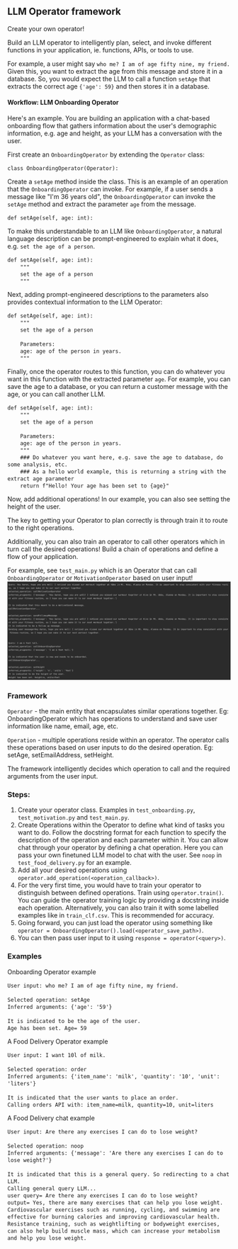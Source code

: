 ## LLM Operator framework 
Create your own operator! 

Build an LLM operator to intelligently plan, select, and invoke different functions in your application, ie. functions, APIs, or tools to use.

For example, a user might say `who me? I am of age fifty nine, my friend.` Given this, you want to extract the age from this message and store it in a database. So, you would expect the LLM to call a function `setAge` that extracts the correct age `{'age': 59}` and then stores it in a database.

#### Workflow: LLM Onboarding Operator
Here's an example. You are building an application with a chat-based onboarding flow that gathers information about the user's demographic information, e.g. age and height, as your LLM has a conversation with the user.

First create an `OnboardingOperator` by extending the `Operator` class:
```
class OnboardingOperator(Operator):
```

Create a `setAge` method inside the class. This is an example of an operation that the `OnboardingOperator` can invoke. For example, if a user sends a message like "I'm 36 years old", the `OnboardingOperator` can invoke the `setAge` method and extract the parameter `age` from the message.
```
def setAge(self, age: int):
```

To make this understandable to an LLM like `OnboardingOperator`, a natural language description can be prompt-engineered to explain what it does, e.g. `set the age of a person`.
```
def setAge(self, age: int):
    """
    set the age of a person
    """
```

Next, adding prompt-engineered descriptions to the parameters also provides contextual information to the LLM Operator:
```
def setAge(self, age: int):
    """
    set the age of a person
    
    Parameters:
    age: age of the person in years.
    """
```

Finally, once the operator routes to this function, you can do whatever you want in this function with the extracted parameter `age`. For example, you can save the age to a database, or you can return a customer message with the age, or you can call another LLM.
```
def setAge(self, age: int):
    """
    set the age of a person
    
    Parameters:
    age: age of the person in years.
    """
    ### Do whatever you want here, e.g. save the age to database, do some analysis, etc.
    ### As a hello world example, this is returning a string with the extract age parameter
    return f"Hello! Your age has been set to {age}"
```

Now, add additional operations! In our example, you can also see setting the height of the user. 

The key to getting your Operator to plan correctly is through train it to route to the right operations.

Additionally, you can also train an operator to call other operators which in turn call the desired operations! Build a chain of operations and define a flow of your application.

For example, see `test_main.py` which is an Operator that can call `OnboardingOperator` or `MotivationOperator` based on user input!
![fullApp.png](images%2FfullApp.png)

### Framework

`Operator` - the main entity that encapsulates similar operations together.
Eg: OnboardingOperator which has operations to understand and save user information like name, email, age, etc.

`Operation` - multiple operations reside within an operator. The operator calls these operations based on user inputs to do the desired operation.
Eg: setAge, setEmailAddress, setHeight.

The framework intelligently decides which operation to call and the required arguments from the user input.

### Steps:

1. Create your operator class. Examples in `test_onboarding.py`, `test_motivation.py` and `test_main.py`. 
2. Create Operations within the Operator to define what kind of tasks you want to do. Follow the docstring format for each function to specify the description of the operation and each parameter within it. You can allow chat through your operator by defining a chat operation. Here you can pass your own finetuned LLM model to chat with the user. See `noop` in `test_food_delivery.py` for an example.
3. Add all your desired operations using `operator.add_operation(<operation_callback>)`.
4. For the very first time, you would have to train your operator to distinguish between defined operations. Train using `operator.train()`. You can guide the operator training logic by providing a docstring inside each operation. Alternatively, you can also train it with some labelled examples like in `train_clf.csv`. This is recommended for accuracy.
5. Going forward, you can just load the operator using something like `operator = OnboardingOperator().load(<operator_save_path>)`.
6. You can then pass user input to it using `response = operator(<query>)`.

### Examples
Onboarding Operator example

```
User input: who me? I am of age fifty nine, my friend.

Selected operation: setAge
Inferred arguments: {'age': '59'}

It is indicated to be the age of the user.
Age has been set. Age= 59
```

A Food Delivery Operator example

```
User input: I want 10l of milk.

Selected operation: order
Inferred arguments: {'item_name': 'milk', 'quantity': '10', 'unit': 'liters'}

It is indicated that the user wants to place an order.
Calling orders API with: item_name=milk, quantity=10, unit=liters

```

A Food Delivery chat example
```
User input: Are there any exercises I can do to lose weight?

Selected operation: noop
Inferred arguments: {'message': 'Are there any exercises I can do to lose weight?'}

It is indicated that this is a general query. So redirecting to a chat LLM.
Calling general query LLM...
user query= Are there any exercises I can do to lose weight? 
output= Yes, there are many exercises that can help you lose weight. Cardiovascular exercises such as running, cycling, and swimming are effective for burning calories and improving cardiovascular health. Resistance training, such as weightlifting or bodyweight exercises, can also help build muscle mass, which can increase your metabolism and help you lose weight.

```
